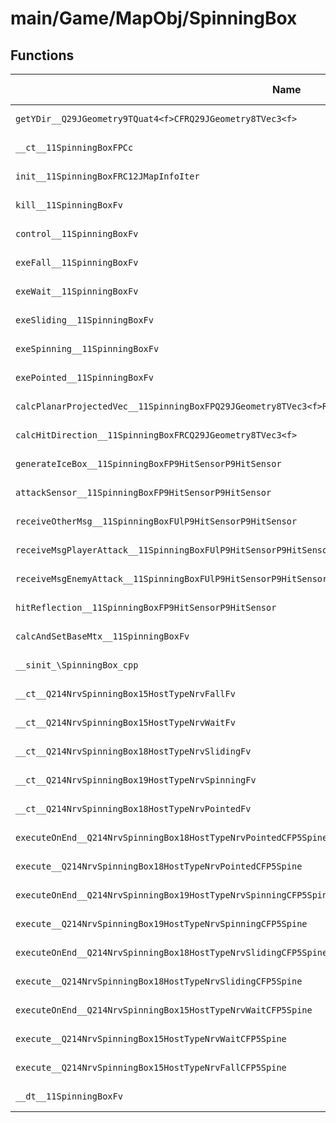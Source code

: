 # main/Game/MapObj/SpinningBox

## Functions

| Name | Address | Match % |
|------|---------|---------|
| `getYDir__Q29JGeometry9TQuat4<f>CFRQ29JGeometry8TVec3<f>` | `0x802398DC` | :x: (0.0%) |
| `__ct__11SpinningBoxFPCc` | `0x80239940` | :x: (0.0%) |
| `init__11SpinningBoxFRC12JMapInfoIter` | `0x802399B8` | :x: (0.0%) |
| `kill__11SpinningBoxFv` | `0x80239C4C` | :x: (0.0%) |
| `control__11SpinningBoxFv` | `0x80239D10` | :x: (0.0%) |
| `exeFall__11SpinningBoxFv` | `0x80239FFC` | :x: (0.0%) |
| `exeWait__11SpinningBoxFv` | `0x8023A098` | :x: (0.0%) |
| `exeSliding__11SpinningBoxFv` | `0x8023A1BC` | :x: (0.0%) |
| `exeSpinning__11SpinningBoxFv` | `0x8023A3A4` | :x: (0.0%) |
| `exePointed__11SpinningBoxFv` | `0x8023A5E8` | :x: (0.0%) |
| `calcPlanarProjectedVec__11SpinningBoxFPQ29JGeometry8TVec3<f>RCQ29JGeometry8TVec3<f>RCQ29JGeometry8TVec3<f>` | `0x8023A688` | :x: (0.0%) |
| `calcHitDirection__11SpinningBoxFRCQ29JGeometry8TVec3<f>` | `0x8023A718` | :x: (0.0%) |
| `generateIceBox__11SpinningBoxFP9HitSensorP9HitSensor` | `0x8023A7E8` | :x: (0.0%) |
| `attackSensor__11SpinningBoxFP9HitSensorP9HitSensor` | `0x8023A9BC` | :x: (0.0%) |
| `receiveOtherMsg__11SpinningBoxFUlP9HitSensorP9HitSensor` | `0x8023AB7C` | :x: (0.0%) |
| `receiveMsgPlayerAttack__11SpinningBoxFUlP9HitSensorP9HitSensor` | `0x8023ACCC` | :x: (0.0%) |
| `receiveMsgEnemyAttack__11SpinningBoxFUlP9HitSensorP9HitSensor` | `0x8023ADE4` | :x: (0.0%) |
| `hitReflection__11SpinningBoxFP9HitSensorP9HitSensor` | `0x8023AED4` | :x: (0.0%) |
| `calcAndSetBaseMtx__11SpinningBoxFv` | `0x8023AF60` | :x: (0.0%) |
| `__sinit_\SpinningBox_cpp` | `0x8023B048` | :x: (0.0%) |
| `__ct__Q214NrvSpinningBox15HostTypeNrvFallFv` | `0x8023B08C` | :x: (0.0%) |
| `__ct__Q214NrvSpinningBox15HostTypeNrvWaitFv` | `0x8023B09C` | :x: (0.0%) |
| `__ct__Q214NrvSpinningBox18HostTypeNrvSlidingFv` | `0x8023B0AC` | :x: (0.0%) |
| `__ct__Q214NrvSpinningBox19HostTypeNrvSpinningFv` | `0x8023B0BC` | :x: (0.0%) |
| `__ct__Q214NrvSpinningBox18HostTypeNrvPointedFv` | `0x8023B0CC` | :x: (0.0%) |
| `executeOnEnd__Q214NrvSpinningBox18HostTypeNrvPointedCFP5Spine` | `0x8023B0DC` | :x: (0.0%) |
| `execute__Q214NrvSpinningBox18HostTypeNrvPointedCFP5Spine` | `0x8023B0EC` | :x: (0.0%) |
| `executeOnEnd__Q214NrvSpinningBox19HostTypeNrvSpinningCFP5Spine` | `0x8023B0F4` | :x: (0.0%) |
| `execute__Q214NrvSpinningBox19HostTypeNrvSpinningCFP5Spine` | `0x8023B104` | :x: (0.0%) |
| `executeOnEnd__Q214NrvSpinningBox18HostTypeNrvSlidingCFP5Spine` | `0x8023B10C` | :x: (0.0%) |
| `execute__Q214NrvSpinningBox18HostTypeNrvSlidingCFP5Spine` | `0x8023B11C` | :x: (0.0%) |
| `executeOnEnd__Q214NrvSpinningBox15HostTypeNrvWaitCFP5Spine` | `0x8023B124` | :x: (0.0%) |
| `execute__Q214NrvSpinningBox15HostTypeNrvWaitCFP5Spine` | `0x8023B128` | :x: (0.0%) |
| `execute__Q214NrvSpinningBox15HostTypeNrvFallCFP5Spine` | `0x8023B130` | :x: (0.0%) |
| `__dt__11SpinningBoxFv` | `0x8023B138` | :x: (0.0%) |